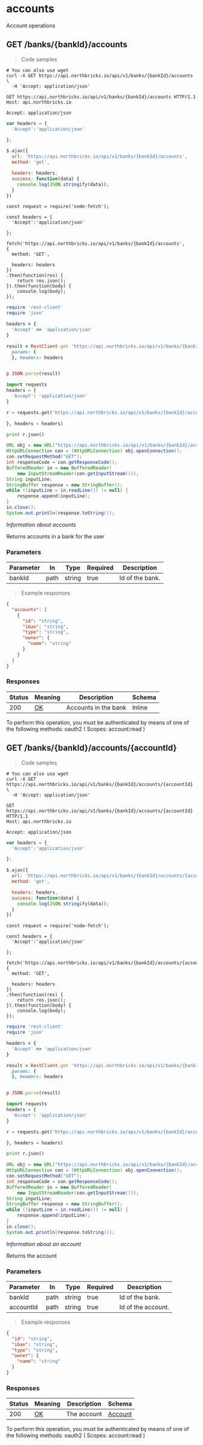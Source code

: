 # accounts

Account operations

## GET /banks/{bankId}/accounts

> Code samples

```shell
# You can also use wget
curl -X GET https://api.northbricks.io/api/v1/banks/{bankId}/accounts \
  -H 'Accept: application/json'

```

```http
GET https://api.northbricks.io/api/v1/banks/{bankId}/accounts HTTP/1.1
Host: api.northbricks.io

Accept: application/json

```

```javascript
var headers = {
  'Accept':'application/json'

};

$.ajax({
  url: 'https://api.northbricks.io/api/v1/banks/{bankId}/accounts',
  method: 'get',

  headers: headers,
  success: function(data) {
    console.log(JSON.stringify(data));
  }
})
```

```javascript--nodejs
const request = require('node-fetch');

const headers = {
  'Accept':'application/json'

};

fetch('https://api.northbricks.io/api/v1/banks/{bankId}/accounts',
{
  method: 'GET',

  headers: headers
})
.then(function(res) {
    return res.json();
}).then(function(body) {
    console.log(body);
});
```

```ruby
require 'rest-client'
require 'json'

headers = {
  'Accept' => 'application/json'
}

result = RestClient.get 'https://api.northbricks.io/api/v1/banks/{bankId}/accounts',
  params: {
  }, headers: headers


p JSON.parse(result)
```

```python
import requests
headers = {
  'Accept': 'application/json'
}

r = requests.get('https://api.northbricks.io/api/v1/banks/{bankId}/accounts', params={

}, headers = headers)

print r.json()
```

```java
URL obj = new URL("https://api.northbricks.io/api/v1/banks/{bankId}/accounts");
HttpURLConnection con = (HttpURLConnection) obj.openConnection();
con.setRequestMethod("GET");
int responseCode = con.getResponseCode();
BufferedReader in = new BufferedReader(
    new InputStreamReader(con.getInputStream()));
String inputLine;
StringBuffer response = new StringBuffer();
while ((inputLine = in.readLine()) != null) {
    response.append(inputLine);
}
in.close();
System.out.println(response.toString());
```

*Information about accounts*

Returns accounts in a bank for the user

### Parameters

Parameter|In|Type|Required|Description
---|---|---|---|---|
bankId|path|string|true|Id of the bank.



> Example responses

```json
{
  "accounts": [
    {
      "id": "string",
      "iban": "string",
      "type": "string",
      "owner": {
        "name": "string"
      }
    }
  ]
}
```
### Responses

Status|Meaning|Description|Schema
---|---|---|---|
200|[OK](https://tools.ietf.org/html/rfc7231#section-6.3.1)|Accounts in the bank|Inline

<aside class="warning">
To perform this operation, you must be authenticated by means of one of the following methods:
oauth2 ( Scopes: account:read )
</aside>


## GET /banks/{bankId}/accounts/{accountId}

> Code samples

```shell
# You can also use wget
curl -X GET https://api.northbricks.io/api/v1/banks/{bankId}/accounts/{accountId} \
  -H 'Accept: application/json'

```

```http
GET https://api.northbricks.io/api/v1/banks/{bankId}/accounts/{accountId} HTTP/1.1
Host: api.northbricks.io

Accept: application/json

```

```javascript
var headers = {
  'Accept':'application/json'

};

$.ajax({
  url: 'https://api.northbricks.io/api/v1/banks/{bankId}/accounts/{accountId}',
  method: 'get',

  headers: headers,
  success: function(data) {
    console.log(JSON.stringify(data));
  }
})
```

```javascript--nodejs
const request = require('node-fetch');

const headers = {
  'Accept':'application/json'

};

fetch('https://api.northbricks.io/api/v1/banks/{bankId}/accounts/{accountId}',
{
  method: 'GET',

  headers: headers
})
.then(function(res) {
    return res.json();
}).then(function(body) {
    console.log(body);
});
```

```ruby
require 'rest-client'
require 'json'

headers = {
  'Accept' => 'application/json'
}

result = RestClient.get 'https://api.northbricks.io/api/v1/banks/{bankId}/accounts/{accountId}',
  params: {
  }, headers: headers


p JSON.parse(result)
```

```python
import requests
headers = {
  'Accept': 'application/json'
}

r = requests.get('https://api.northbricks.io/api/v1/banks/{bankId}/accounts/{accountId}', params={

}, headers = headers)

print r.json()
```

```java
URL obj = new URL("https://api.northbricks.io/api/v1/banks/{bankId}/accounts/{accountId}");
HttpURLConnection con = (HttpURLConnection) obj.openConnection();
con.setRequestMethod("GET");
int responseCode = con.getResponseCode();
BufferedReader in = new BufferedReader(
    new InputStreamReader(con.getInputStream()));
String inputLine;
StringBuffer response = new StringBuffer();
while ((inputLine = in.readLine()) != null) {
    response.append(inputLine);
}
in.close();
System.out.println(response.toString());
```

*Information about an account*

Returns the account

### Parameters

Parameter|In|Type|Required|Description
---|---|---|---|---|
bankId|path|string|true|Id of the bank.
accountId|path|string|true|Id of the account.



> Example responses

```json
{
  "id": "string",
  "iban": "string",
  "type": "string",
  "owner": {
    "name": "string"
  }
}
```
### Responses

Status|Meaning|Description|Schema
---|---|---|---|
200|[OK](https://tools.ietf.org/html/rfc7231#section-6.3.1)|The account|[Account](#schemaaccount)

<aside class="warning">
To perform this operation, you must be authenticated by means of one of the following methods:
oauth2 ( Scopes: account:read )
</aside>





